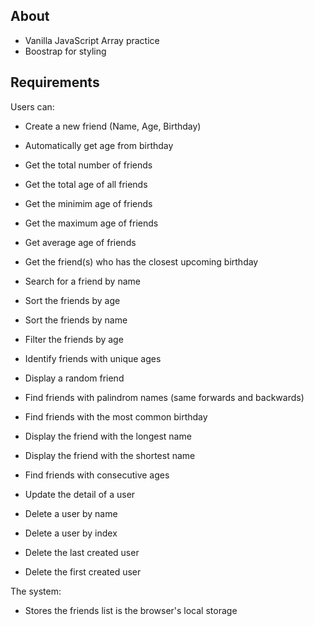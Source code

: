## About 
- Vanilla JavaScript Array practice
- Boostrap for styling

## Requirements
Users can:
 * Create a new friend (Name, Age, Birthday)

 * Automatically get age from birthday
 * Get the total number of friends
 * Get the total age of all friends
 * Get the minimim age of friends
 * Get the maximum age of friends
 * Get average age of friends
 * Get the friend(s) who has the closest upcoming birthday
 * Search for a friend by name
 * Sort the friends by age
 * Sort the friends by name
 * Filter the friends by age
 * Identify friends with unique ages
 * Display a random friend
 * Find friends with palindrom names (same forwards and backwards)
 * Find friends with the most common birthday
 * Display the friend with the longest name
 * Display the friend with the shortest name
 * Find friends with consecutive ages

 * Update the detail of a user

 * Delete a user by name
 * Delete a user by index
 * Delete the last created user
 * Delete the first created user

The system:
* Stores the friends list is the browser's local storage
